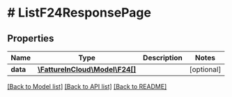 # # ListF24ResponsePage

## Properties

Name | Type | Description | Notes
------------ | ------------- | ------------- | -------------
**data** | [**\FattureInCloud\Model\F24[]**](F24.md) |  | [optional]

[[Back to Model list]](../../README.md#models) [[Back to API list]](../../README.md#endpoints) [[Back to README]](../../README.md)

